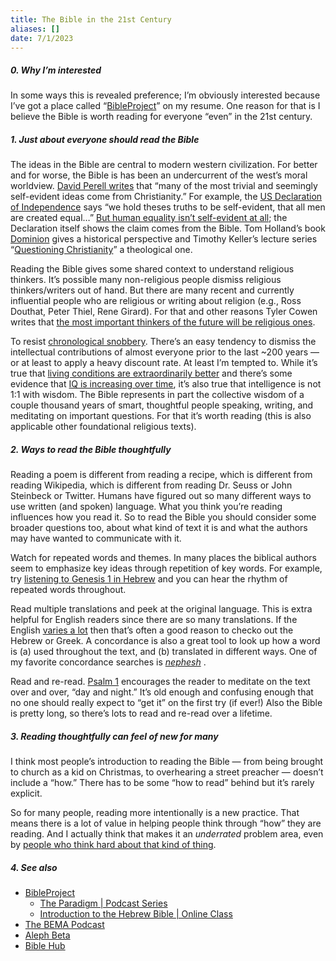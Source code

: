 ```yaml
---
title: The Bible in the 21st Century
aliases: []
date: 7/1/2023
---
```

##### 0. Why I’m interested
In some ways this is revealed preference; I’m obviously interested because I’ve got a place called “[BibleProject](https://www.BibleProject.com)” on my resume. One reason for that is I believe the Bible is worth reading for everyone “even” in the 21st century.

##### 1. Just about everyone should read the Bible
The ideas in the Bible are central to modern western civilization. For better and for worse, the Bible is has been an undercurrent of the west’s moral worldview. [David Perell writes](https://perell.com/essay/the-book-you-need-to-read/) that “many of the most trivial and seemingly self-evident ideas come from Christianity.” For example, the [US Declaration of Independence](https://en.wikipedia.org/wiki/United_States_Declaration_of_Independence) says “we hold theses truths to be self-evident, that all men are created equal…” [But human equality isn’t self-evident at all](https://perell.com/essay/why-youre-christian/); the Declaration itself shows the claim comes from the Bible. Tom Holland’s book [Dominion]([](https://www.goodreads.com/book/show/43885149)) gives a historical perspective and Timothy Keller’s lecture series “[Questioning Christianity](https://qcpodcast.gospelinlife.com)” a theological one. 

Reading the Bible gives some shared context to understand religious thinkers. It’s possible many non-religious people dismiss religious thinkers/writers out of hand. But there are many recent and currently influential people who are religious or writing about religion (e.g., Ross Douthat, Peter Thiel, Rene Girard). For that and other reasons Tyler Cowen writes that [the most important thinkers of the future will be religious ones](https://marginalrevolution.com/marginalrevolution/2021/02/why-will-the-important-thinkers-of-the-future-be-religious-ones.html). 

To resist [chronological snobbery](https://en.wikipedia.org/wiki/Chronological_snobbery). There’s an easy tendency to dismiss the intellectual contributions of almost everyone prior to the last ~200 years — or at least to apply a heavy discount rate. At least I’m tempted to. While it’s true that [living conditions are extraordinarily better](https://ourworldindata.org/a-history-of-global-living-conditions) and there’s some evidence that [IQ is increasing over time](https://en.wikipedia.org/wiki/Flynn_effect), it’s also true that intelligence is not 1:1 with wisdom. The Bible represents in part the collective wisdom of a couple thousand years of smart, thoughtful people speaking, writing, and meditating on important questions. For that it’s worth reading (this is also applicable other foundational religious texts). 

##### 2. Ways to read the Bible thoughtfully
Reading a poem is different from reading a recipe, which is different from reading Wikipedia, which is different from reading Dr. Seuss or John Steinbeck or Twitter. Humans have figured out so many different ways to use written (and spoken) language. What you think you’re reading influences how you read it. So to read the Bible you should consider some broader questions too, about what kind of text it is and what the authors may have wanted to communicate with it. 

Watch for repeated words and themes. In many places the biblical authors seem to emphasize key ideas through repetition of key words. For example, try [listening to Genesis 1 in Hebrew](https://mechon-mamre.org/p/pt/pt0101.htm)  and you can hear the rhythm of repeated words throughout. 

Read multiple translations and peek at the original language. This is extra helpful for English readers since there are so many translations. If the English [varies a lot](https://biblehub.com/john/1-14.htm) then that’s often a good reason to checko out the Hebrew or Greek. A concordance is also a great tool to look up how a word is (a) used throughout the text, and (b) translated in different ways. One of my favorite concordance searches is [*nephesh*](https://biblehub.com/hebrew/strongs_5315.htm) . 

Read and re-read. [Psalm 1](https://biblehub.com/interlinear/psalms/1.htm) encourages the reader to meditate on the text over and over, “day and night.” It’s old enough and confusing enough that no one should really expect to “get it” on the first try (if ever!) Also the Bible is pretty long, so there’s lots to read and re-read over a lifetime. 

##### 3. Reading thoughtfully can feel of new for many
I think most people’s introduction to reading the Bible — from being brought to church as a kid on Christmas, to overhearing a street preacher — doesn’t include a “how.” There has to be some “how to read” behind but it’s rarely explicit. 

So for many people, reading more intentionally is a new practice. That means there is a lot of value in helping people think through “how” they are reading. And I actually think that makes it an *underrated* problem area, even by [people who think hard about that kind of thing](https://www.christiansforimpact.org/summary).

##### 4. See also 
- [BibleProject](https://bibleproject.com)
	- [The Paradigm | Podcast Series](https://bibleproject.com/podcast/series/paradigm/)
	- [Introduction to the Hebrew Bible | Online Class](https://bibleproject.com/classroom/overview/hebrew-bible-full-class/) 
- [The BEMA Podcast](https://www.bemadiscipleship.com/?season=1)
- [Aleph Beta](https://www.alephbeta.org)
- [Bible Hub](https://biblehub.com)